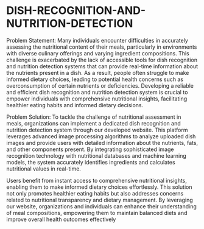 # DISH-RECOGNITION-AND-NUTRITION-DETECTION

Problem Statement:
Many individuals encounter difficulties in accurately assessing the nutritional content of their meals, particularly in environments with diverse culinary offerings and varying ingredient compositions. This challenge is exacerbated by the lack of accessible tools for dish recognition and nutrition detection systems that can provide real-time information about the nutrients present in a dish. As a result, people often struggle to make informed dietary choices, leading to potential health concerns such as overconsumption of certain nutrients or deficiencies. Developing a reliable and efficient dish recognition and nutrition detection system is crucial to empower individuals with comprehensive nutritional insights, facilitating healthier eating habits and informed dietary decisions.

Problem Solution:
To tackle the challenge of nutritional assessment in meals, organizations can implement a dedicated dish recognition and nutrition detection system through our developed website. This platform leverages advanced image processing algorithms to analyze uploaded dish images and provide users with detailed information about the nutrients, fats, and other components present. By integrating sophisticated image recognition technology with nutritional databases and machine learning models, the system accurately identifies ingredients and calculates nutritional values in real-time.

Users benefit from instant access to comprehensive nutritional insights, enabling them to make informed dietary choices effortlessly. This solution not only promotes healthier eating habits but also addresses concerns related to nutritional transparency and dietary management. By leveraging our website, organizations and individuals can enhance their understanding of meal compositions, empowering them to maintain balanced diets and improve overall health outcomes effectively
